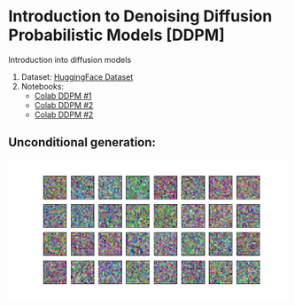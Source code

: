 # Introduction to Denoising Diffusion Probabilistic Models [DDPM]

Introduction into diffusion models

1. Dataset: [HuggingFace Dataset](https://huggingface.co/datasets/ashis-palai/sprites_image_dataset)
2. Notebooks:
   - [Colab DDPM #1](https://colab.research.google.com/github/Xrenya/intro_diffusion/blob/master/ddpm_1.ipynb)
   - [Colab DDPM #2](https://colab.research.google.com/github/Xrenya/intro_diffusion/blob/master/ddpm_2.ipynb)
   - [Colab DDPM #2](https://colab.research.google.com/github/Xrenya/intro_diffusion/blob/master/ddpm_3.ipynb)

## Unconditional generation:
![](assets/animation.gif)
